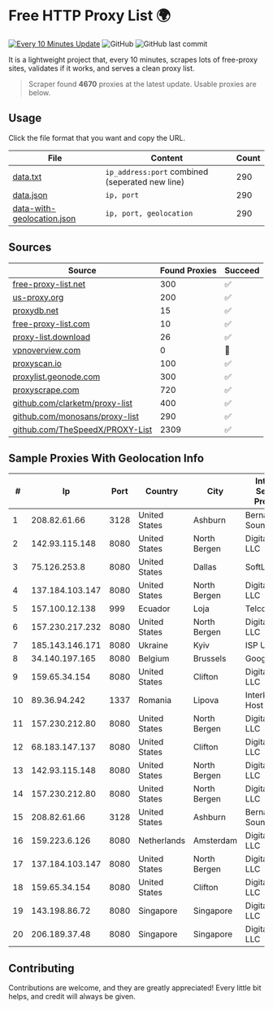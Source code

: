
# Free HTTP Proxy List 🌍

[![Every 10 Minutes Update](https://github.com/mertguvencli/http-proxy-list/actions/workflows/main.yml/badge.svg?branch=main)](https://github.com/mertguvencli/http-proxy-list/actions/workflows/main.yml)
![GitHub](https://img.shields.io/github/license/mertguvencli/http-proxy-list)
![GitHub last commit](https://img.shields.io/github/last-commit/mertguvencli/http-proxy-list)

It is a lightweight project that, every 10 minutes, scrapes lots of free-proxy sites, validates if it works, and serves a clean proxy list.


> Scraper found **4670** proxies at the latest update. Usable proxies are below.

## Usage

Click the file format that you want and copy the URL.


|File|Content|Count|
|----|-------|-----|
|[data.txt](https://raw.githubusercontent.com/mertguvencli/http-proxy-list/main/proxy-list/data.txt)|`ip_address:port` combined (seperated new line)|290|
|[data.json](https://raw.githubusercontent.com/mertguvencli/http-proxy-list/main/proxy-list/data.json)|`ip, port`|290|
|[data-with-geolocation.json](https://raw.githubusercontent.com/mertguvencli/http-proxy-list/main/proxy-list/data-with-geolocation.json)|`ip, port, geolocation`|290|

## Sources

|Source|Found Proxies|Succeed|
|------|-------------|-------|
|[free-proxy-list.net](https://free-proxy-list.net)|300|✅|
|[us-proxy.org](https://www.us-proxy.org)|200|✅|
|[proxydb.net](http://proxydb.net)|15|✅|
|[free-proxy-list.com](https://free-proxy-list.com/?page=&port=&type%5B%5D=http&type%5B%5D=https&up_time=0&search=Search)|10|✅|
|[proxy-list.download](https://www.proxy-list.download/HTTP)|26|✅|
|[vpnoverview.com](https://vpnoverview.com/privacy/anonymous-browsing/free-proxy-servers)|0|🚫|
|[proxyscan.io](https://www.proxyscan.io)|100|✅|
|[proxylist.geonode.com](https://proxylist.geonode.com/api/proxy-list?limit=300&page=1&sort_by=lastChecked&sort_type=desc&protocols=http,https)|300|✅|
|[proxyscrape.com](https://api.proxyscrape.com/v2/?request=displayproxies&protocol=http&timeout=10000&country=all&ssl=all&anonymity=all)|720|✅|
|[github.com/clarketm/proxy-list](https://raw.githubusercontent.com/clarketm/proxy-list/master/proxy-list-raw.txt)|400|✅|
|[github.com/monosans/proxy-list](https://raw.githubusercontent.com/monosans/proxy-list/main/proxies/http.txt)|290|✅|
|[github.com/TheSpeedX/PROXY-List](https://raw.githubusercontent.com/TheSpeedX/PROXY-List/master/http.txt)|2309|✅|


## Sample Proxies With Geolocation Info

|#|Ip|Port|Country|City|Internet Service Provider|
|-|--|----|-------|----|-------------------------|
|1|208.82.61.66|3128|United States|Ashburn|Bernardi Sounds|
|2|142.93.115.148|8080|United States|North Bergen|DigitalOcean, LLC|
|3|75.126.253.8|8080|United States|Dallas|SoftLayer|
|4|137.184.103.147|8080|United States|North Bergen|DigitalOcean, LLC|
|5|157.100.12.138|999|Ecuador|Loja|Telconet S.A|
|6|157.230.217.232|8080|United States|North Bergen|DigitalOcean, LLC|
|7|185.143.146.171|8080|Ukraine|Kyiv|ISP UTELS|
|8|34.140.197.165|8080|Belgium|Brussels|Google LLC|
|9|159.65.34.154|8080|United States|Clifton|DigitalOcean, LLC|
|10|89.36.94.242|1337|Romania|Lipova|Interkvm Host SRL|
|11|157.230.212.80|8080|United States|North Bergen|DigitalOcean, LLC|
|12|68.183.147.137|8080|United States|Clifton|DigitalOcean, LLC|
|13|142.93.115.148|8080|United States|North Bergen|DigitalOcean, LLC|
|14|157.230.212.80|8080|United States|North Bergen|DigitalOcean, LLC|
|15|208.82.61.66|3128|United States|Ashburn|Bernardi Sounds|
|16|159.223.6.126|8080|Netherlands|Amsterdam|DigitalOcean, LLC|
|17|137.184.103.147|8080|United States|North Bergen|DigitalOcean, LLC|
|18|159.65.34.154|8080|United States|Clifton|DigitalOcean, LLC|
|19|143.198.86.72|8080|Singapore|Singapore|DigitalOcean, LLC|
|20|206.189.37.48|8080|Singapore|Singapore|DigitalOcean, LLC|



## Contributing

Contributions are welcome, and they are greatly appreciated! Every
little bit helps, and credit will always be given.

